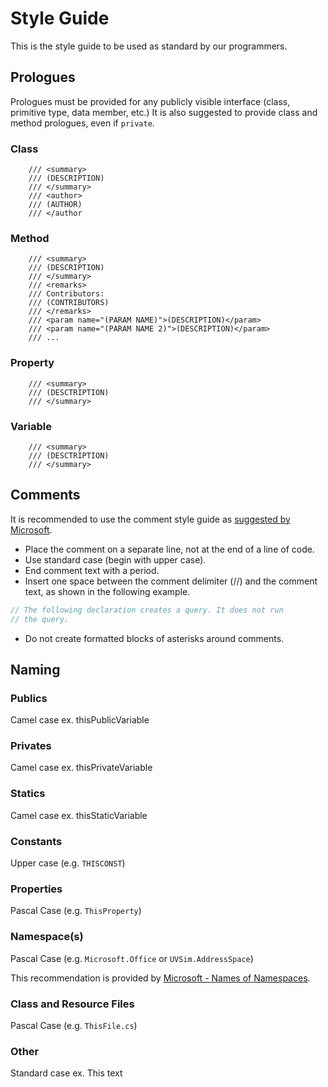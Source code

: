 # Style Guide
This is the style guide to be used as standard by our programmers.

## Prologues
Prologues must be provided for any publicly visible interface (class, primitive type, data member, etc.) It is also suggested to provide class and method prologues, even if `private`.

### Class
		/// <summary>
		/// (DESCRIPTION)
		/// </summary>
        /// <author>
        /// (AUTHOR)
        /// </author

### Method
 		/// <summary>
        /// (DESCRIPTION)
        /// </summary>
        /// <remarks>
        /// Contributors:
        /// (CONTRIBUTORS)
        /// </remarks>
        /// <param name="(PARAM NAME)">(DESCRIPTION)</param>
        /// <param name="(PARAM NAME 2)">(DESCRIPTION)</param>
        /// ...
        
### Property
		/// <summary>
        /// (DESCTRIPTION)
        /// </summary>
        
### Variable
		/// <summary>
        /// (DESCTRIPTION)
        /// </summary>
        
## Comments
It is recommended to use the comment style guide as [suggested by Microsoft](https://docs.microsoft.com/en-us/dotnet/csharp/programming-guide/inside-a-program/coding-conventions).
* Place the comment on a separate line, not at the end of a line of code.
* Use standard case (begin with upper case).
* End comment text with a period.
* Insert one space between the comment delimiter (//) and the comment text, as shown in the following example.

```c#
// The following declaration creates a query. It does not run
// the query.
```

* Do not create formatted blocks of asterisks around comments.

## Naming
### Publics
Camel case
ex. thisPublicVariable

### Privates
Camel case
ex. thisPrivateVariable
	
### Statics
Camel case
ex. thisStaticVariable

### Constants
Upper case (e.g. `THISCONST`)

### Properties
Pascal Case (e.g. `ThisProperty`)

### Namespace(s)
Pascal Case (e.g. `Microsoft.Office` or `UVSim.AddressSpace`)

This recommendation is provided by [Microsoft - Names of Namespaces](https://docs.microsoft.com/en-us/dotnet/standard/design-guidelines/names-of-namespaces).

### Class and Resource Files
Pascal Case (e.g. `ThisFile.cs`)

### Other
Standard case
ex. This text